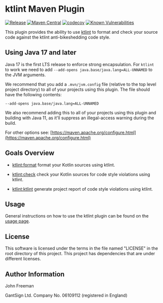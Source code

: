 # ktlint Maven Plugin

[![Release](https://github.com/gantsign/ktlint-maven-plugin/workflows/Build/badge.svg)](https://github.com/gantsign/ktlint-maven-plugin/actions?query=workflow%3ABuild)
[![Maven Central](https://maven-badges.herokuapp.com/maven-central/com.github.gantsign.maven/ktlint-maven-plugin/badge.svg)](https://maven-badges.herokuapp.com/maven-central/com.github.gantsign.maven/ktlint-maven-plugin)
[![codecov](https://codecov.io/gh/gantsign/ktlint-maven-plugin/branch/main/graph/badge.svg)](https://codecov.io/gh/gantsign/ktlint-maven-plugin)
[![Known Vulnerabilities](https://snyk.io/test/github/gantsign/ktlint-maven-plugin/badge.svg)](https://snyk.io/test/github/gantsign/ktlint-maven-plugin)

This plugin provides the ability to use
[ktlint](https://github.com/pinterest/ktlint) to format and check your source
code against the ktlint anti-bikeshedding code style.

## Using Java 17 and later

Java 17 is the first LTS release to enforce strong encapsulation. For `ktlint`
to work we need to add `--add-opens java.base/java.lang=ALL-UNNAMED` to the JVM
arguments.

We recommend that you add a `.mvn/jvm.config` file (relative to the top level
project directory) to all of your projects using this plugin. The file should
have the following contents:

```
--add-opens java.base/java.lang=ALL-UNNAMED
```

We also recommend adding this to all of your projects using this plugin and
building with Java 11, as it'll suppress an illegal-access warning during the
build.

For other options see:
[https://maven.apache.org/configure.html](https://maven.apache.org/configure.html)

## Goals Overview

  * [ktlint:format](http://gantsign.com/ktlint-maven-plugin/format-mojo.html)
    format your Kotlin sources using ktlint.

  * [ktlint:check](http://gantsign.com/ktlint-maven-plugin/check-mojo.html)
    check your Kotlin sources for code style violations using ktlint.

  * [ktlint:ktlint](http://gantsign.com/ktlint-maven-plugin/ktlint-mojo.html)
    generate project report of code style violations using ktlint.

## Usage

General instructions on how to use the ktlint plugin can be found on the
[usage page](http://gantsign.com/ktlint-maven-plugin/usage.html).

## License

This software is licensed under the terms in the file named "LICENSE" in the
root directory of this project. This project has dependencies that are under
different licenses.

## Author Information

John Freeman

GantSign Ltd.
Company No. 06109112 (registered in England)
